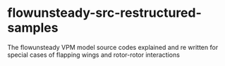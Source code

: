 # flowunsteady-src-restructured-samples
The flowunsteady VPM model source codes explained and re written for special cases of flapping wings and rotor-rotor interactions
